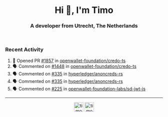 <h1 align="center">Hi 👋, I'm Timo</h1>
<h3 align="center">A developer from Utrecht, The Netherlands</h3>
<br/>
<!-- https://github.com/rahuldkjain/github-profile-readme-generator --!>

<!--  <p align="left"><img src="https://github-readme-stats.vercel.app/api?username=timoglastra&show_icons=true&count_private=true&" alt="timoglastra" /></p> --!>

<!--
Github language stats
<p align="left"><img src="https://github-readme-stats.vercel.app/api/top-langs/?username=timoglastra&layout=compact" alt="timoglastra" /><p>
-->

<!-- Codestats language stats -->
<!-- <p align="left"><img src="https://codestats-readme.vercel.app/api/top-langs/?username=timoglastra&layout=compact&language_count=12" alt="timoglastra" /><p>    --!>
  
<h3>Recent Activity</h3>

<!--START_SECTION:activity-->
1. 💪 Opened PR [#1857](https://github.com/openwallet-foundation/credo-ts/pull/1857) in [openwallet-foundation/credo-ts](https://github.com/openwallet-foundation/credo-ts)
2. 🗣 Commented on [#1448](https://github.com/openwallet-foundation/credo-ts/issues/1448#issuecomment-2099850795) in [openwallet-foundation/credo-ts](https://github.com/openwallet-foundation/credo-ts)
3. 🗣 Commented on [#335](https://github.com/hyperledger/anoncreds-rs/pull/335#issuecomment-2099613205) in [hyperledger/anoncreds-rs](https://github.com/hyperledger/anoncreds-rs)
4. 🗣 Commented on [#335](https://github.com/hyperledger/anoncreds-rs/pull/335#issuecomment-2099609430) in [hyperledger/anoncreds-rs](https://github.com/hyperledger/anoncreds-rs)
5. 🗣 Commented on [#225](https://github.com/openwallet-foundation-labs/sd-jwt-js/pull/225#issuecomment-2097751828) in [openwallet-foundation-labs/sd-jwt-js](https://github.com/openwallet-foundation-labs/sd-jwt-js)
<!--END_SECTION:activity-->

---

<p align="center">
<a href="https://twitter.com/timoglastra" target="blank"><img align="center" src="https://cdn.jsdelivr.net/npm/simple-icons@3.0.1/icons/twitter.svg" alt="timoglastra" height="30" width="30" /></a>
<a href="https://linkedin.com/in/timoglastra" target="blank"><img align="center" src="https://cdn.jsdelivr.net/npm/simple-icons@3.0.1/icons/linkedin.svg" alt="timoglastra" height="30" width="30" /></a>
</p>




